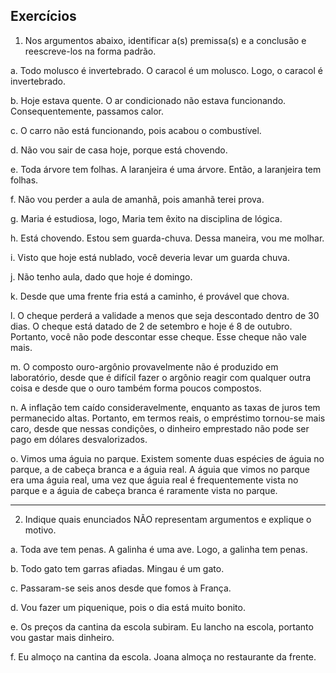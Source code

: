 ## Exercícios

1. Nos argumentos abaixo, identificar a(s) premissa(s) e a conclusão e reescreve-los na forma padrão.

a. Todo molusco é invertebrado. O caracol é um molusco. Logo, o caracol é invertebrado.

b. Hoje estava quente. O ar condicionado não estava funcionando. Consequentemente, passamos calor.

c. O carro não está funcionando, pois acabou o combustível.
		
d. Não vou sair de casa hoje, porque está chovendo.

e. Toda árvore tem folhas. A laranjeira é uma árvore. Então, a laranjeira tem folhas.

f. Não vou perder a aula de amanhã, pois amanhã terei prova.

g. Maria é estudiosa, logo, Maria tem êxito na disciplina de lógica.

h. Está chovendo. Estou sem guarda-chuva. Dessa maneira, vou me molhar.

i. Visto que hoje está nublado, você deveria levar um guarda chuva.

j. Não tenho aula, dado que hoje é domingo.

k. Desde que uma frente fria está a caminho, é provável que chova.

l. O cheque perderá a validade a menos que seja descontado dentro de 30 dias. O cheque está datado de 2 de setembro e hoje é 8 de outubro. Portanto, você não pode descontar esse cheque. Esse cheque não vale mais.

m. O composto ouro-argônio provavelmente não é produzido em laboratório, desde que é difícil fazer o argônio reagir com qualquer outra 
coisa e desde que o ouro também forma poucos compostos.

n. A inflação tem caído consideravelmente, enquanto as taxas de juros tem permanecido altas. Portanto, em termos reais, o empréstimo 
tornou-se mais caro, desde que nessas condições, o dinheiro emprestado não pode ser pago em dólares desvalorizados.

o. Vimos uma águia no parque. Existem somente duas espécies de águia no parque, a de cabeça branca e a águia real. A águia que vimos no parque era uma águia real, uma vez que águia real é frequentemente vista no parque e a águia de cabeça branca é raramente vista no parque.
___

2. Indique quais enunciados NÃO representam argumentos e explique o motivo.

a. Toda ave tem penas. A galinha é uma ave. Logo, a galinha tem penas.

b. Todo gato tem garras afiadas. Mingau é um gato.

c. Passaram-se seis anos desde que fomos à França.

d. Vou fazer um piquenique, pois o dia está muito bonito.

e. Os preços da cantina da escola subiram. Eu lancho na escola, portanto vou gastar mais dinheiro.

f. Eu almoço na cantina da escola. Joana almoça no restaurante da frente.
